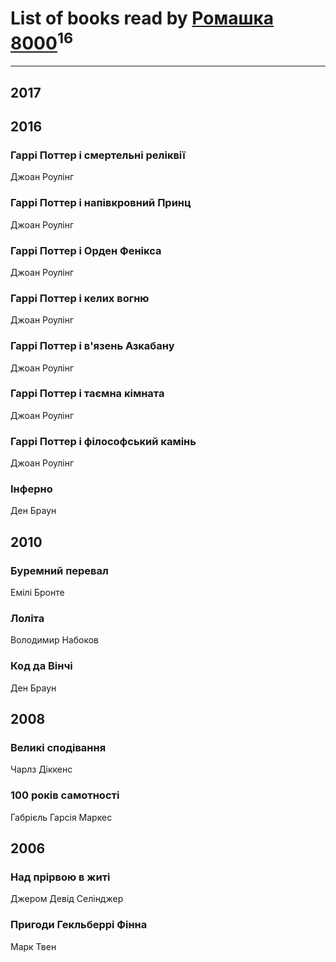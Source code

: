 # List of books read by [Ромашка 8000](https://www.facebook.com/app_scoped_user_id/1367562056650260/)<sup>16</sup>
---

## 2017




## 2016

### Гаррі Поттер і смертельні реліквії
Джоан Роулінг


### Гаррі Поттер і напівкровний Принц
Джоан Роулінг


### Гаррі Поттер і Орден Фенікса
Джоан Роулінг


### Гаррі Поттер і келих вогню
Джоан Роулінг


### Гаррі Поттер і в'язень Азкабану
Джоан Роулінг


### Гаррі Поттер і таємна кімната
Джоан Роулінг


### Гаррі Поттер і філософський камінь
Джоан Роулінг


### Інферно
Ден Браун



## 2010

### Буремний перевал
Емілі Бронте


### Лоліта
Володимир Набоков


### Код да Вінчі
Ден Браун



## 2008

### Великі сподівання
Чарлз Діккенс


### 100 років самотності
Габрієль Гарсія Маркес



## 2006

### Над прірвою в житі
Джером Девід Селінджер


### Пригоди Гекльберрі Фінна
Марк Твен



